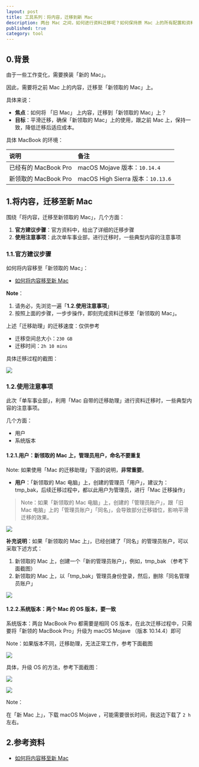 ```yaml
---
layout: post
title: 工具系列：将内容，迁移到新 Mac
description: 两台 Mac 之间，如何进行资料迁移呢？如何保持原 Mac 上的所有配置和资料呢？
published: true
category: tool
---
```


## 0.背景

由于一些工作变化，需要换装「新的 Mac」。

因此，需要将之前 Mac 上的内容，迁移至「新领取的 Mac」上。

具体来说：

* **焦点**：如何将 「旧 Mac」 上内容，迁移到「新领取的 Mac」上？
* **目标**：平滑迁移，确保「新领取的 Mac」上的使用，跟之前 Mac 上，保持一致，降低迁移后适应成本。

具体 MacBook 的环境：

|说明|备注|
|:----|:----|
|已经有的 MacBook Pro|macOS Mojave  版本：`10.14.4`|
|新领取的 MacBook Pro|macOS High Sierra 版本：`10.13.6`|



## 1.将内容，迁移至新 Mac

围绕「将内容，迁移至新领取的 Mac」，几个方面：

1. **官方建议步骤**：官方资料中，给出了详细的迁移步骤
1. **使用注意事项**：此次单车事业部，进行迁移时，一些典型内容的注意事项

### 1.1.官方建议步骤

如何将内容移至「新领取的 Mac」：

* [如何将内容移至新 Mac]

**Note**：

1. 请务必，先浏览一遍「**1.2.使用注意事项**」
2. 按照上面的步骤，一步步操作，即刻完成资料迁移至「新领取的 Mac」。

上述「迁移助理」的迁移速度：仅供参考

* 迁移空间总大小：`230 GB`
* 迁移时间：`2h 10 mins`

具体迁移过程的截图：

![](/images/tool-mac/mac-assist-process-demo.jpg)


### 1.2.使用注意事项

此次「单车事业部」，利用「Mac 自带的迁移助理」进行资料迁移时，一些典型内容的注意事项。

几个方面：

* 用户
* 系统版本

#### 1.2.1.用户：新领取的 Mac 上，管理员用户，命名不要重复

Note: 如果使用「Mac 的迁移助理」下面的说明，**非常重要**。

* **用户**：「新领取的 Mac 电脑」上，创建的管理员「用户」，建议为：tmp_bak，后续迁移过程中，都以此用户为管理员，进行「Mac 迁移操作」


> Note：如果「新领取的 Mac 电脑」上，创建的「管理员账户」，跟「旧 Mac 电脑」上的「管理员账户」「同名」，会导致部分迁移错位，影响平滑迁移的效果。

![](/images/tool-mac/mac-user-name.jpg)

**补充说明**：如果「新领取的 Mac 上」，已经创建了「同名」的管理员账户，可以采取下述方式：

1. 新领取的 Mac 上，创建一个「新的管理员账户」，例如，tmp_bak  （参考下面截图）
1. 新领取的 Mac 上，以「tmp_bak」管理员身份登录，然后，删除「同名管理员账户」


![](/images/tool-mac/mac-user-replace.jpg)


#### 1.2.2.系统版本：两个 Mac 的 OS 版本，要一致

系统版本：两台 MacBook Pro 都需要是相同 OS 版本，在此次迁移过程中，只需要将「新领的 MacBook Pro」升级为 macOS Mojave （版本 10.14.4）即可

Note：如果版本不同，迁移助理，无法正常工作，参考下面截图

![](/images/tool-mac/mac-os-not-match.jpg)

具体，升级 OS 的方法，参考下面截图：

![](/images/tool-mac/mac-os-download-A.jpg)

![](/images/tool-mac/mac-os-download-B.jpg)

Note：

在「新 Mac 上」，下载 macOS Mojave ，可能需要很长时间，我这边下载了 `2 h` 左右。

## 2.参考资料

* [如何将内容移至新 Mac]







[NingG]:    http://ningg.github.com  "NingG"
[如何将内容移至新 Mac]:	https://support.apple.com/zh-cn/HT204350

